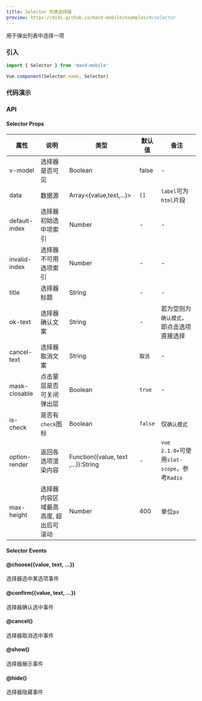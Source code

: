 ```yaml
---
title: Selector 列表选择器
preview: https://didi.github.io/mand-mobile/examples/#/selector
---
```


用于弹出列表中选择一项

### 引入

```javascript
import { Selector } from 'mand-mobile'

Vue.component(Selector.name, Selector)
```

### 代码演示

<!-- DEMO -->

### API

#### Selector Props
|属性 | 说明 | 类型 | 默认值 | 备注|
|----|-----|------|------|------|
|v-model|选择器是否可见|Boolean|false|-|
|data|数据源|Array<{value,text,...}>|`[]`|`label`可为`html`片段|
|default-index|选择器初始选中项索引|Number|-|-|
|invalid-index|选择器不可用选项索引|Number|-|-|
|title|选择器标题|String|-|-|
|ok-text|选择器确认文案|String|-|若为空则为`确认模式`，即点击选项直接选择|
|cancel-text|选择器取消文案|String|`取消`|-|
|mask-closable|点击蒙层是否可关闭弹出层|Boolean|`true`|-|
|is-check|是否有`check`图标|Boolean|`false`|仅`确认模式`|
|option-render|返回各选项渲染内容|Function({value, text ,...}):String|-|`vue 2.1.0+`可使用`slot-scope`，参考`Radio`|
|max-height|选择器内容区域最高高度, 超出后可滚动|Number|400|单位`px`|


#### Selector Events

#### @choose({value, text, ...})
选择器选中某选项事件

#### @confirm({value, text, ...})
选择器确认选中事件

#### @cancel()
选择器取消选中事件

#### @show()
选择器展示事件

#### @hide()
选择器隐藏事件
